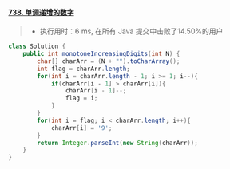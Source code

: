 #### [738. 单调递增的数字](https://leetcode-cn.com/problems/monotone-increasing-digits/)

> - 执行用时：6 ms, 在所有 Java 提交中击败了14.50%的用户

```java
class Solution {
    public int monotoneIncreasingDigits(int N) {
        char[] charArr = (N + "").toCharArray();
        int flag = charArr.length;
        for(int i = charArr.length - 1; i >= 1; i--){
            if(charArr[i - 1] > charArr[i]){
                charArr[i - 1]--;
                flag = i;
            }
        }
        for(int i = flag; i < charArr.length; i++){
            charArr[i] = '9';
        }
        return Integer.parseInt(new String(charArr));
    }
}
```

